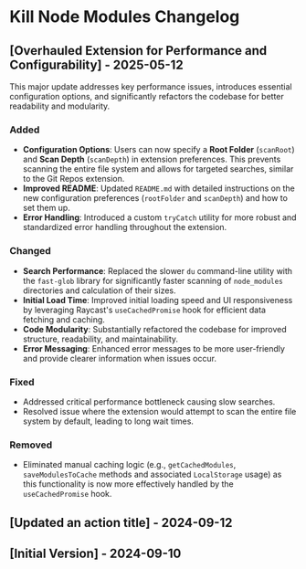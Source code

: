 # Kill Node Modules Changelog

## [Overhauled Extension for Performance and Configurability] - 2025-05-12

This major update addresses key performance issues, introduces essential configuration options, and significantly refactors the codebase for better readability and modularity.

### Added

- **Configuration Options**: Users can now specify a **Root Folder** (`scanRoot`) and **Scan Depth** (`scanDepth`) in extension preferences. This prevents scanning the entire file system and allows for targeted searches, similar to the Git Repos extension.
- **Improved README**: Updated `README.md` with detailed instructions on the new configuration preferences (`rootFolder` and `scanDepth`) and how to set them up.
- **Error Handling**: Introduced a custom `tryCatch` utility for more robust and standardized error handling throughout the extension.

### Changed

- **Search Performance**: Replaced the slower `du` command-line utility with the `fast-glob` library for significantly faster scanning of `node_modules` directories and calculation of their sizes.
- **Initial Load Time**: Improved initial loading speed and UI responsiveness by leveraging Raycast's `useCachedPromise` hook for efficient data fetching and caching.
- **Code Modularity**: Substantially refactored the codebase for improved structure, readability, and maintainability.
- **Error Messaging**: Enhanced error messages to be more user-friendly and provide clearer information when issues occur.

### Fixed

- Addressed critical performance bottleneck causing slow searches.
- Resolved issue where the extension would attempt to scan the entire file system by default, leading to long wait times.

### Removed

- Eliminated manual caching logic (e.g., `getCachedModules`, `saveModulesToCache` methods and associated `LocalStorage` usage) as this functionality is now more effectively handled by the `useCachedPromise` hook.

## [Updated an action title] - 2024-09-12

## [Initial Version] - 2024-09-10
